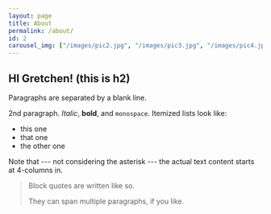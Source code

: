 ```yaml
---
layout: page
title: About
permalink: /about/
id: 2
carousel_img: ["/images/pic2.jpg", "/images/pic3.jpg", "/images/pic4.jpg", "/images/pic5.jpg"]
---
```


## HI Gretchen! (this is h2)

Paragraphs are separated by a blank line.

2nd paragraph. *Italic*, **bold**, and `monospace`. Itemized lists
look like:

  * this one
  * that one
  * the other one

Note that --- not considering the asterisk --- the actual text
content starts at 4-columns in.

> Block quotes are
> written like so.
>
> They can span multiple paragraphs,
> if you like.